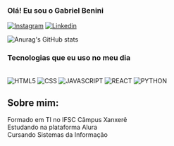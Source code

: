 
### Olá! Eu sou o Gabriel Benini

[![Instagram](https://img.shields.io/badge/Instagram-E4405F?style=for-the-badge&logo=instagram&logoColor=white)](https://www.instagram.com/_gabriel_benini/)
[![Linkedin](https://img.shields.io/badge/LinkedIn-0077B5?style=for-the-badge&logo=linkedin&logoColor=white)](https://www.linkedin.com/in/gabriel-benini-66810333b/)

![Anurag's GitHub stats](https://github-readme-stats.vercel.app/api?username=Benini2&show_icons=true&theme=dark)

### Tecnologias que eu uso no meu dia

<div style="display: inline_block"><br>
    <img aling="center" alt="HTML5" src="https://img.shields.io/badge/HTML5-E34F26?style=for-the-badge&logo=html5&logoColor=white">
    <img aling="center" alt="CSS" src="https://img.shields.io/badge/CSS-239120?&style=for-the-badge&logo=css3&logoColor=white">
    <img aling="center" alt="JAVASCRIPT" src="https://img.shields.io/badge/JavaScript-323330?style=for-the-badge&logo=javascript&logoColor=F7DF1E">
    <img aling="center" alt="REACT" src="https://img.shields.io/badge/React-20232A?style=for-the-badge&logo=react&logoColor=61DAFB">
    <img aling="center" alt="PYTHON" src="https://img.shields.io/badge/Python-3776AB?style=for-the-badge&logo=python&logoColor=white">
<div\>
<br>

## Sobre mim:

Formado em TI no IFSC Câmpus Xanxerê <br>
Estudando na plataforma Alura <br>
Cursando Sistemas da Informação
